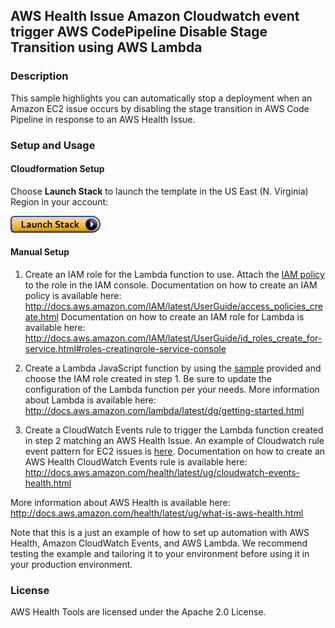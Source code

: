 ## AWS Health Issue Amazon Cloudwatch event trigger AWS CodePipeline Disable Stage Transition using AWS Lambda

### Description
This sample highlights you can automatically stop a deployment when an Amazon EC2 issue occurs by disabling the stage transition in AWS Code Pipeline in response to an AWS Health Issue. 

### Setup and Usage

#### Cloudformation Setup
Choose **Launch Stack** to launch the template in the US East (N. Virginia) Region in your account:

[![Launch AWS Health SMS Notifier](../../images/cloudformation-launch-stack.png)](https://console.aws.amazon.com/cloudformation/home?region=us-east-1#/stacks/new?stackName=AWSHealthCodePipelineDisableDisableStageTransition&templateURL=https://s3.amazonaws.com/aws-health-tools/Cloudformation-templates/AWSHealthCodePipelineDisableDisableStageTransition.json)

#### Manual Setup
1. Create an IAM role for the Lambda function to use. Attach the [IAM policy](IAMPolicy) to the role in the IAM console.
Documentation on how to create an IAM policy is available here: http://docs.aws.amazon.com/IAM/latest/UserGuide/access_policies_create.html
Documentation on how to create an IAM role for Lambda is available here: http://docs.aws.amazon.com/IAM/latest/UserGuide/id_roles_create_for-service.html#roles-creatingrole-service-console

2. Create a Lambda JavaScript function by using the [sample](LambdaFunction.js) provided and choose the IAM role created in step 1. Be sure to update the configuration of the Lambda function per your needs.
More information about Lambda is available here: http://docs.aws.amazon.com/lambda/latest/dg/getting-started.html

3. Create a CloudWatch Events rule to trigger the Lambda function created in step 2 matching an AWS Health Issue. An example of Cloudwatch rule event pattern for EC2 issues is [here](CloudwatchEventPattern).
Documentation on how to create an AWS Health CloudWatch Events rule is available here: http://docs.aws.amazon.com/health/latest/ug/cloudwatch-events-health.html

More information about AWS Health is available here: http://docs.aws.amazon.com/health/latest/ug/what-is-aws-health.html

Note that this is a just an example of how to set up automation with AWS Health, Amazon CloudWatch Events, and AWS Lambda. We recommend testing the example and tailoring it to your environment before using it in your production environment.

### License
AWS Health Tools are licensed under the Apache 2.0 License.

